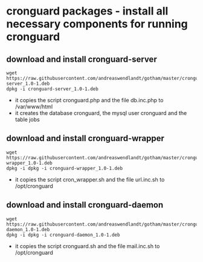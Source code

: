 # cronguard packages - install all necessary components for running cronguard

## download and install cronguard-server
```
wget https://raw.githubusercontent.com/andreaswendlandt/gotham/master/cronguard/packages/cronguard-server_1.0-1.deb
dpkg -i cronguard-server_1.0-1.deb
```
- it copies the script cronguard.php and the file db.inc.php to /var/www/html
- it creates the database cronguard, the mysql user cronguard and the table jobs

## download and install cronguard-wrapper
```
wget https://raw.githubusercontent.com/andreaswendlandt/gotham/master/cronguard/packages/cronguard-wrapper_1.0-1.deb
dpkg -i dpkg -i cronguard-wrapper_1.0-1.deb
```
- it copies the script cron_wrapper.sh and the file url.inc.sh to /opt/cronguard

## download and install cronguard-daemon
```
wget https://raw.githubusercontent.com/andreaswendlandt/gotham/master/cronguard/packages/cronguard-daemon_1.0-1.deb
dpkg -i dpkg -i cronguard-daemon_1.0-1.deb
```
- it copies the script cronguard.sh and the file mail.inc.sh to /opt/cronguard



